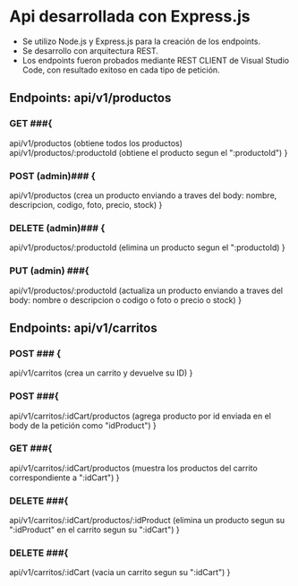# Api desarrollada con Express.js

* Se utilizo Node.js y Express.js para la creación de los endpoints.
* Se desarrollo con arquitectura REST.
* Los endpoints fueron probados mediante REST CLIENT de Visual Studio Code, con resultado exitoso en cada tipo de petición.


## Endpoints: api/v1/productos

### GET ###{
  api/v1/productos (obtiene todos los productos)
  api/v1/productos/:productoId (obtiene el producto segun el ":productoId")
}
### POST (admin)### {
  api/v1/productos (crea un producto enviando a traves del body: nombre, descripcion, codigo, foto, precio, stock)
}

### DELETE (admin)### {
  api/v1/productos/:productoId (elimina un producto segun el ":productoId)
}

### PUT (admin) ###{
  api/v1/productos/:productoId (actualiza un producto enviando a traves del body: nombre o descripcion o codigo o foto o precio o stock)
}

## Endpoints: api/v1/carritos
### POST ### {
  api/v1/carritos (crea un carrito y devuelve su ID)
}
### POST ###{
  api/v1/carritos/:idCart/productos (agrega producto por id enviada en el body de la petición como "idProduct")
}
### GET ###{
  api/v1/carritos/:idCart/productos (muestra los productos del carrito correspondiente a ":idCart")
}
### DELETE ###{
  api/v1/carritos/:idCart/productos/:idProduct (elimina un producto segun su ":idProduct" en el carrito segun su ":idCart")
}
### DELETE ###{
  api/v1/carritos/:idCart (vacia un carrito segun su ":idCart")
}